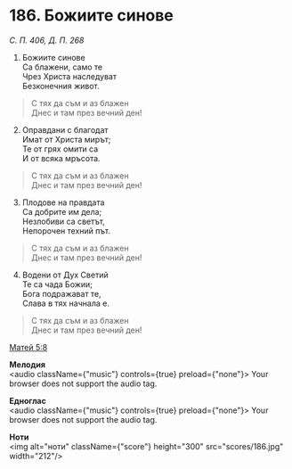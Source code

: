 # 186. Божиите синове

_С. П. 406, Д. П. 268_

1. Божиите синове  
Са блажени, само те  
Чрез Христа наследуват  
Безконечния живот.  

> С тях да съм и аз блажен  
> Днес и там през вечний ден!

2. Оправдани с благодат  
Имат от Христа мирът;  
Те от грях омити са  
И от всяка мръсота.  

> С тях да съм и аз блажен  
> Днес и там през вечний ден!

3. Плодове на правдата  
Са добрите им дела;  
Незлобиви са светът,  
Непорочен техний път.  

> С тях да съм и аз блажен  
> Днес и там през вечний ден!

4. Водени от Дух Светий  
Те са чада Божии;  
Бога подражават те,  
Слава в тях начнала е.  

> С тях да съм и аз блажен  
> Днес и там през вечний ден!

[Матей 5:8](http://biblia.bg/index.php?k=40&g=5&s=8)

**Мелодия**  
<audio className={"music"} controls={true} preload={"none"}>
    <source src="mp3/186.mp3" type="audio/mpeg"/>
    Your browser does not support the audio tag.
</audio>

**Едноглас**  
<audio className={"music"} controls={true} preload={"none"}>
    <source src="transp/186.mp3" type="audio/mpeg"/>
    Your browser does not support the audio tag.
</audio>

**Ноти**  
<img alt="ноти" className={"score"} height="300" src="scores/186.jpg" width="212"/>
